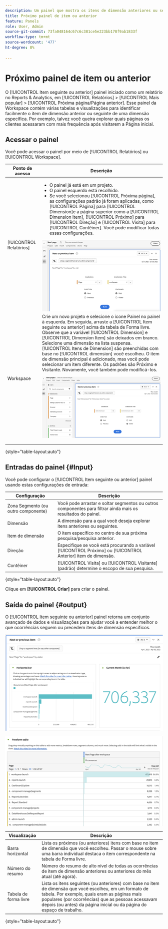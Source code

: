 ```yaml
---
description: Um painel que mostra os itens de dimensão anteriores ou seguintes de uma dimensão específica.
title: Próximo painel de item ou anterior
feature: Panels
role: User, Admin
source-git-commit: 73fa048164c67c6c381ce5e223bb178f9ab1833f
workflow-type: tm+mt
source-wordcount: '477'
ht-degree: 8%

---
```



# Próximo painel de item ou anterior

O [!UICONTROL Item seguinte ou anterior] painel iniciado como um relatório no Reports &amp; Analytics, em [!UICONTROL Relatórios] > [!UICONTROL Mais popular] > [!UICONTROL Próxima página/Página anterior]. Esse painel da Workspace contém várias tabelas e visualizações para identificar facilmente o item de dimensão anterior ou seguinte de uma dimensão específica. Por exemplo, talvez você queira explorar quais páginas os clientes acessaram com mais frequência após visitarem a Página inicial.

## Acessar o painel

Você pode acessar o painel por meio de [!UICONTROL Relatórios] ou [!UICONTROL Workspace].

| Ponto de acesso | Descrição |
| --- | --- |
| [!UICONTROL Relatórios] | <ul><li>O painel já está em um projeto.</li><li>O painel esquerdo está recolhido.</li><li>Se você selecionou [!UICONTROL Próxima página], as configurações padrão já foram aplicadas, como [!UICONTROL Página] para [!UICONTROL Dimension]e a página superior como a [!UICONTROL Dimension Item], [!UICONTROL Próximo] para [!UICONTROL Direção] e [!UICONTROL Visita] para [!UICONTROL Contêiner]. Você pode modificar todas essas configurações.</li></ul>![Painel Próximo/Anterior](assets/next-previous.png) |
| Workspace | Crie um novo projeto e selecione o ícone Painel no painel à esquerda. Em seguida, arraste a [!UICONTROL Item seguinte ou anterior] acima da tabela de Forma livre. Observe que a variável [!UICONTROL Dimension] e [!UICONTROL Dimension Item] são deixados em branco. Selecione uma dimensão na lista suspensa. [!UICONTROL Itens de Dimension] são preenchidas com base no [!UICONTROL dimension] você escolheu. O item de dimensão principal é adicionado, mas você pode selecionar um item diferente. Os padrões são Próximo e Visitante. Novamente, você também pode modificá-los.<p>![Painel Próximo/Anterior](assets/next-previous2.png) |

{style=&quot;table-layout:auto&quot;}

## Entradas do painel {#Input}

Você pode configurar o [!UICONTROL Item seguinte ou anterior] painel usando estas configurações de entrada:

| Configuração | Descrição |
| --- | --- |
| Zona Segmento (ou outro componente) | Você pode arrastar e soltar segmentos ou outros componentes para filtrar ainda mais os resultados do painel. |
| Dimensão | A dimensão para a qual você deseja explorar itens anteriores ou seguintes. |
| Item de dimensão | O item específico no centro de sua próxima pesquisa/pesquisa anterior. |
| Direção | Especifique se você está procurando a variável [!UICONTROL Próximo] ou [!UICONTROL Anterior] item de dimensão. |
| Contêiner | [!UICONTROL Visita] ou [!UICONTROL Visitante] (padrão) determine o escopo de sua pesquisa. |

{style=&quot;table-layout:auto&quot;}

Clique em **[!UICONTROL Criar]** para criar o painel.

## Saída do painel {#output}

O [!UICONTROL Item seguinte ou anterior] painel retorna um conjunto avançado de dados e visualizações para ajudar você a entender melhor o que ocorrências seguem ou precedem itens de dimensão específicos.

![Saída do painel Próximo/Anterior](assets/next-previous-output.png)

![Saída do painel Próximo/Anterior](assets/next-previous-output2.png)

| Visualização | Descrição |
| --- | --- |
| Barra horizontal | Lista os próximos (ou anteriores) itens com base no item de dimensão que você escolheu. Passar o mouse sobre uma barra individual destaca o item correspondente na tabela de Forma livre. |
| Número do resumo | Número do resumo de alto nível de todas as ocorrências de item de dimensão anteriores ou anteriores do mês atual (até agora). |
| Tabela de forma livre | Lista os itens seguintes (ou anteriores) com base no item de dimensão que você escolheu, em um formato de tabela. Por exemplo, quais eram as páginas mais populares (por ocorrências) que as pessoas acessavam depois (ou antes) da página inicial ou da página do espaço de trabalho. |

{style=&quot;table-layout:auto&quot;}
